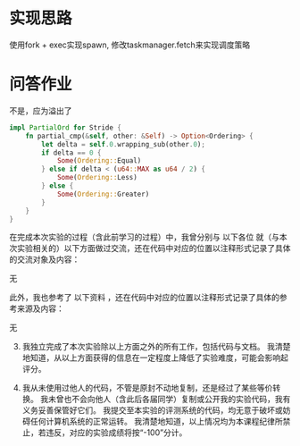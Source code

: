 # 实现思路
使用fork + exec实现spawn, 修改taskmanager.fetch来实现调度策略

# 问答作业
不是，应为溢出了
```rust
impl PartialOrd for Stride {
    fn partial_cmp(&self, other: &Self) -> Option<Ordering> {
        let delta = self.0.wrapping_sub(other.0);
        if delta == 0 {
            Some(Ordering::Equal)
        } else if delta < (u64::MAX as u64 / 2) {
            Some(Ordering::Less)
        } else {
            Some(Ordering::Greater)
        }
    }
}
```

在完成本次实验的过程（含此前学习的过程）中，我曾分别与 以下各位 就（与本次实验相关的）以下方面做过交流，还在代码中对应的位置以注释形式记录了具体的交流对象及内容：

无

此外，我也参考了 以下资料 ，还在代码中对应的位置以注释形式记录了具体的参考来源及内容：

无

3. 我独立完成了本次实验除以上方面之外的所有工作，包括代码与文档。 我清楚地知道，从以上方面获得的信息在一定程度上降低了实验难度，可能会影响起评分。

4. 我从未使用过他人的代码，不管是原封不动地复制，还是经过了某些等价转换。 我未曾也不会向他人（含此后各届同学）复制或公开我的实验代码，我有义务妥善保管好它们。 我提交至本实验的评测系统的代码，均无意于破坏或妨碍任何计算机系统的正常运转。 我清楚地知道，以上情况均为本课程纪律所禁止，若违反，对应的实验成绩将按“-100”分计。

